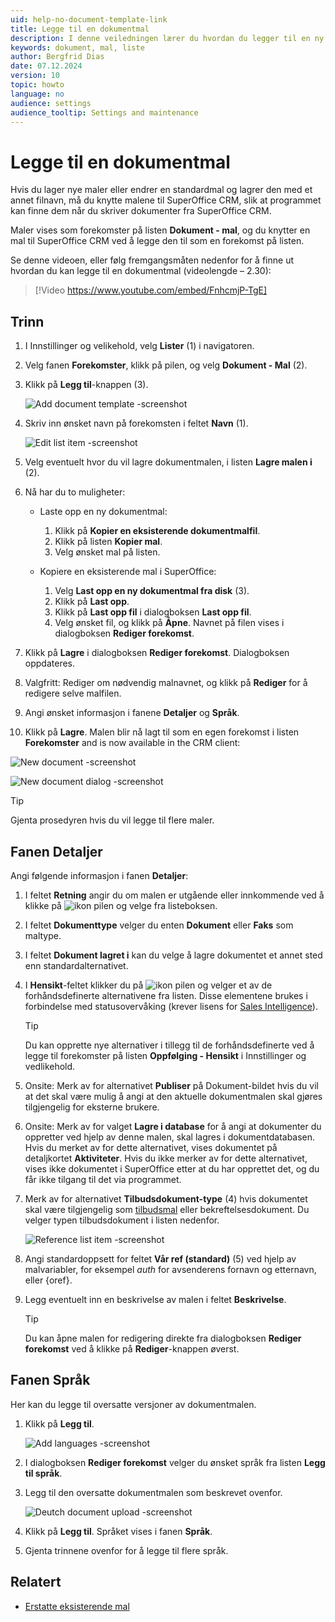 ```yaml
---
uid: help-no-document-template-link
title: Legge til en dokumentmal
description: I denne veiledningen lærer du hvordan du legger til en ny dokumentmal i SuperOffice CRM.
keywords: dokument, mal, liste
author: Bergfrid Dias
date: 07.12.2024
version: 10
topic: howto
language: no
audience: settings
audience_tooltip: Settings and maintenance
---
```


# Legge til en dokumentmal

Hvis du lager nye maler eller endrer en standardmal og lagrer den med et annet filnavn, må du knytte malene til SuperOffice CRM, slik at programmet kan finne dem når du skriver dokumenter fra SuperOffice CRM.

Maler vises som forekomster på listen **Dokument - mal**, og du knytter en mal til SuperOffice CRM ved å legge den til som en forekomst på listen.

Se denne videoen, eller følg fremgangsmåten nedenfor for å finne ut hvordan du kan legge til en dokumentmal (videolengde – 2.30):

<!-- markdownlint-disable-next-line MD034 DOCSMD007 -->
> [!Video https://www.youtube.com/embed/FnhcmjP-TgE]

## Trinn

1. I Innstillinger og velikehold, velg **Lister** (1) i navigatoren.

1. Velg fanen **Forekomster**, klikk på pilen, og velg **Dokument - Mal** (2).

1. Klikk på **Legg til**-knappen (3).

    ![Add document template -screenshot][img3]

1. Skriv inn ønsket navn på forekomsten i feltet **Navn** (1).

    ![Edit list item -screenshot ][img2]

1. Velg eventuelt hvor du vil lagre dokumentmalen, i listen **Lagre malen i** (2).

1. Nå har du to muligheter:

    * Laste opp en ny dokumentmal:

        1. Klikk på **Kopier en eksisterende dokumentmalfil**.
        2. Klikk på listen **Kopier mal**.
        3. Velg ønsket mal på listen.

    * Kopiere en eksisterende mal i SuperOffice:

        1. Velg **Last opp en ny dokumentmal fra disk** (3).
        2. Klikk på **Last opp**.
        3. Klikk på **Last opp fil** i dialogboksen **Last opp fil**.
        4. Velg ønsket fil, og klikk på **Åpne**. Navnet på filen vises i dialogboksen **Rediger forekomst**.

1. Klikk på **Lagre** i dialogboksen **Rediger forekomst**. Dialogboksen oppdateres.

1. Valgfritt: Rediger om nødvendig malnavnet, og klikk på **Rediger** for å redigere selve malfilen.

1. Angi ønsket informasjon i fanene **Detaljer** og **Språk**.

1. Klikk på **Lagre**. Malen blir nå lagt til som en egen forekomst i listen **Forekomster** and is now available in the CRM client:

![New document -screenshot][img4]

![New document dialog -screenshot][img5]

> [!TIP]
> Gjenta prosedyren hvis du vil legge til flere maler.

## Fanen Detaljer

Angi følgende informasjon i fanen **Detaljer**:

1. I feltet **Retning** angir du om malen er utgående eller innkommende ved å klikke på ![ikon][img1] pilen og velge fra listeboksen.

2. I feltet **Dokumenttype** velger du enten **Dokument** eller **Faks** som maltype.

3. I feltet **Dokument lagret i** kan du velge å lagre dokumentet et annet sted enn standardalternativet.

4. I **Hensikt**-feltet klikker du på ![ikon][img1] pilen og velger et av de forhåndsdefinerte alternativene fra listen. Disse elementene brukes i forbindelse med statusovervåking (krever lisens for [Sales Intelligence][4]).

    > [!TIP]
    > Du kan opprette nye alternativer i tillegg til de forhåndsdefinerte ved å legge til forekomster på listen **Oppfølging - Hensikt** i Innstillinger og vedlikehold.

5. Onsite: Merk av for alternativet **Publiser** på Dokument-bildet hvis du vil at det skal være mulig å angi at den aktuelle dokumentmalen skal gjøres tilgjengelig for eksterne brukere.

6. Onsite: Merk av for valget **Lagre i database** for å angi at dokumenter du oppretter ved hjelp av denne malen, skal lagres i dokumentdatabasen. Hvis du merket av for dette alternativet, vises dokumentet på detaljkortet **Aktiviteter**. Hvis du ikke merker av for dette alternativet, vises ikke dokumentet i SuperOffice etter at du har opprettet det, og du får ikke tilgang til det via programmet.

7. Merk av for alternativet **Tilbudsdokument-type** (4) hvis dokumentet skal være tilgjengelig som [tilbudsmal][2] eller bekreftelsesdokument. Du velger typen tilbudsdokument i listen nedenfor.

    ![Reference list item -screenshot][img8]

8. Angi standardoppsett for feltet **Vår ref (standard)** (5) ved hjelp av malvariabler, for eksempel *auth* for avsenderens fornavn og etternavn, eller {oref}.

9. Legg eventuelt inn en beskrivelse av malen i feltet **Beskrivelse**.

    > [!TIP]
    > Du kan åpne malen for redigering direkte fra dialogboksen **Rediger forekomst** ved å klikke på **Rediger**-knappen øverst.

## Fanen Språk

Her kan du legge til oversatte versjoner av dokumentmalen.

1. Klikk på **Legg til**.

    ![Add languages -screenshot][img6]

1. I dialogboksen **Rediger forekomst** velger du ønsket språk fra listen **Legg til språk**.

1. Legg til den oversatte dokumentmalen som beskrevet ovenfor.

    ![Deutch document upload -screenshot][img7]

1. Klikk på **Legg til**. Språket vises i fanen **Språk**.

1. Gjenta trinnene ovenfor for å legge til flere språk.

## Relatert

* [Erstatte eksisterende mal][1]

<!-- Referenced links -->
[1]: update-template.md
[2]: ../../../../en/document/templates/quote/index.md
[4]: ../../../sale/saint/learn/index.md

<!-- Referenced images -->
[img1]: ../../../../media/icons/arrow-down.png
[img2]: ../../../../media/loc/en/document/edit-list-item.png
[img3]: ../../../../media/loc/en/document/lists-add.png
[img4]: ../../../../media/loc/en/document/imagedmnmi.png
[img5]: ../../../../media/loc/en/document/image6r9sc.png
[img6]: ../../../../media/loc/en/document/language-add.png
[img7]: ../../../../media/loc/en/document/deutch-document-upload.png
[img8]: ../../../../media/loc/en/document/reference-item.png
